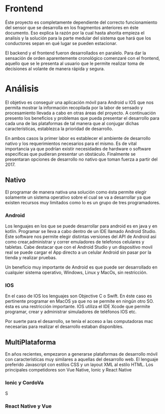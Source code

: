 # Frontend

Éste proyecto es completamente dependiente del correcto funcionamiento del sensor que se desarrolla en los fragmentos anteriores en éste documento. Eso explica la razón por la cual hasta ahorita empieza el analisis y la solución para la parte medular del sistema que hará que los conductores sepan en qué lugar se pueden estacionar.

El backend y el frontend fueron desarrollados en paralelo. Para dar la sensación de orden aparentemente cronológico comenzaré con el frontend, aquello que se le presenta al usuario que le permite realizar toma de decisiones al volante de manera rápida y segura.

# Análisis

El objetivo es conseguir una aplicación móvil para Android u IOS que nos permita mostrar la información recopilada por la labor de sensado y procesamiento llevada a cabo en otras áreas del proyecto. A continuación presento los beneficios y problemas que pueda presentar el desarrollo para cada una de las plataformas de tal manera que al conjugar dichas características, establezca la prioridad de desarrollo.

En ambos casos la primer labor es establecer el ambiente de desarrollo nativo y los requerimientos necesarios para el mismo. Es de vital importancia ya que podrían existir necesidades de hardware o software especificas que pudieran presentar un obstáculo. Finalmente se presentaran opciones de desarrollo no nativo que toman fuerza a partir del 2017.

## Nativo

El programar de manera nativa una solución como ésta permite elegir solamente un sistema operativo sobre el cual se va a desarrollar ya que existen recursos muy limitados como lo es un grupo de tres programadores.

### Android

Los lenguajes en los que se puede desarrollar para android es en java y en kotlin. Programar se lleva a cabo dentro de un IDE llamado Android Studio. Éste software nos permite elegir distintas versiones del API de Android así como crear,administrar y correr emuladores de telefonos celulares y tabletas. Cabe destacar que con el Android Studio y un dispositivo movil real se puede cargar el App directo a un celular Android sin pasar por la tienda y realizar pruebas.

Un beneficio muy importante de Android es que puede ser desarrollado en cualquier sistema operativo, Windows, Linux y MacOs, sin restricción.

### IOS

En el caso de IOS los lenguajes son Objective C o Swift. En éste caso es pertinente programar en MacOS ya que no se permite en ningún otro SO. ésta es una restricción importante. IOS utiliza el IDE Xcode que permite programar, crear y administrar simuladores de teléfonos IOS etc.

Por suerte para el desarrollo, se tenía el acceso a las computadoras mac necesarias para realizar el desarrollo estaban disponibles.

## MultiPlataforma

En años recientes, empezaron a generarse plataformas de desarrollo móvil con características muy similares a aquellas del desarrollo web. El lenguaje preferido Javascript con estilos CSS y un layout XML al estilo HTML. Los principales competidores son Vue Native, Ionic y React Native

### Ionic y CordoVa

S

### React Native y Vue
